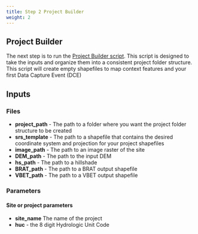 ```yaml
---
title: Step 2 Project Builder
weight: 2
---
```


## Project Builder

The next step is to run the [Project Builder script](https://github.com/Riverscapes/inundation/blob/master/Step2_ProjectBuilder.py). This script is designed to take the inputs and organize them into a consistent project folder structure. This script will create empty shapefiles to map context features and your first Data Capture Event (DCE)

## Inputs
### Files
- **project_path** - The path to a folder where you want the project folder structure to be created
- **srs_template** - The path to a shapefile that contains the desired coordinate system and projection for your project shapefiles
- **image_path** - The path to an image raster of the site 
- **DEM_path** - The path to the input DEM
- **hs_path** - The path to a hillshade
- **BRAT_path** - The path to a BRAT output shapefile
- **VBET_path** - The path to a VBET output shapefile

### Parameters
#### Site or project parameters
- **site_name** The name of the project
- **huc** - the 8 digit Hydrologic Unit Code
